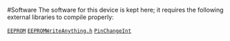 #Software
The software for this device is kept here; it requires the following external libraries to compile properly:

[`EEPROM`](https://www.arduino.cc/en/Reference/EEPROM)
[`EEPROMWriteAnything.h`](http://playground.arduino.cc/Code/EEPROMWriteAnything)
[`PinChangeInt`](http://playground.arduino.cc/Main/PinChangeInt)
